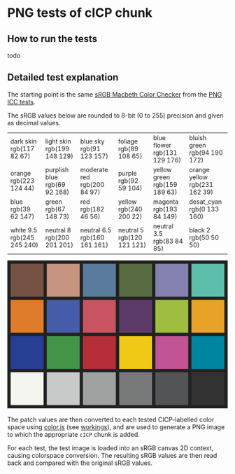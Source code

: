 # PNG tests of cICP chunk

## How to run the tests

todo

## Detailed test explanation

The starting point is the same [sRGB Macbeth Color Checker](https://github.com/svgeesus/PNG-ICC-tests/blob/main/README.md) from the [PNG ICC tests](https://github.com/svgeesus/PNG-ICC-tests/tree/main).

The sRGB values below are rounded to 8-bit (0 to 255) precision and given as decimal values.

<table>
<tr>
<td>dark skin<br>rgb(117 82 67)</td>
<td>light skin<br>rgb(199 148 129)</td>
<td>blue sky<br>rgb(91 123 157)</td>
<td>foliage<br>rgb(89 108 65)</td>
<td>blue flower</br>rgb(131 129 176)</td>
<td>bluish green<br>rgb(94 190 172)</td>
</tr>
<tr>
<td>orange<br>rgb(223 124 44)</td>
<td>purplish blue<br>rgb(69 92 168)</td>
<td>moderate red<br>rgb(200 84 97)</td>
<td>purple<br>rgb(92 59 104)</td>
<td>yellow green</br>rgb(159 189 63)</td>
<td>orange yellow<br>rgb(231 162 39)</td>
</tr>
<tr>
<td>blue<br>rgb(39 62 147)</td>
<td>green<br>rgb(67 148 73)</td>
<td>red<br>rgb(182 46 56)</td>
<td>yellow<br>rgb(240 200 22)</td>
<td>magenta</br>rgb(193 84 149)</td>
<td>desat_cyan<br>rgb(0 133 160)</td>
</tr>
<tr>
<td>white 9.5<br>rgb(245 245 240)</td>
<td>neutral 8<br>rgb(200 201 201)</td>
<td>neutral 6.5<br>rgb(160 161 161)</td>
<td>neutral 5<br>rgb(120 121 121)</td>
<td>neutral 3.5</br>rgb(83 84 85)</td>
<td>black 2<br>rgb(50 50 50)</td>
</tr>
</table>

![Macbeth sRGB](./img/macbeth-sRGB.png)

The patch values are then converted to each tested CICP-labelled color space
using [color.js](https://colorjs.io/) (see [workings](workings/README.md)),
and are used to generate a PNG image to which the appropriate `cICP` chunk is added.

For each test, the test image is loaded into an sRGB canvas 2D context,
causing colorspace conversion. The resulting sRGB values are then read back and compared with the original sRGB values.